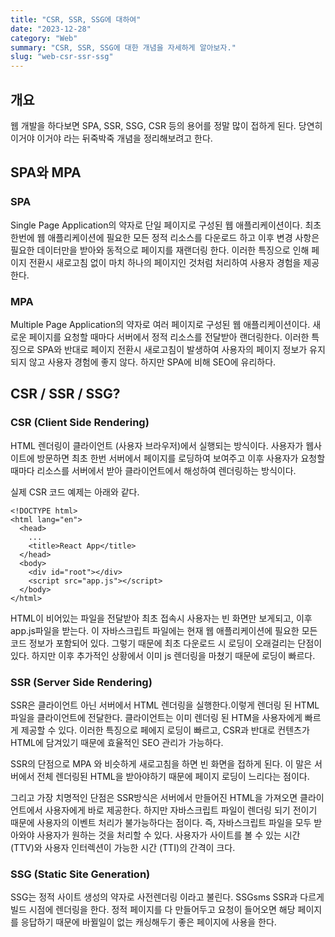 ```yaml
---
title: "CSR, SSR, SSG에 대하여"
date: "2023-12-28"
category: "Web"
summary: "CSR, SSR, SSG에 대한 개념을 자세하게 알아보자."
slug: "web-csr-ssr-ssg"
---
```



## 개요

웹 개발을 하다보면 SPA, SSR, SSG, CSR 등의 용어를 정말 많이 접하게 된다. 당연히 이거야 이거야 라는 뒤죽박죽 개념을 정리해보려고 한다.


## SPA와 MPA

### SPA
Single Page Application의 약자로 단일 페이지로 구성된 웹 애플리케이션이다.
최초 한번에 웹 애플리케이션에 필요한 모든 정적 리소스를 다운로드 하고 이후 변경 사항은 필요한 데이터만을 받아와 동적으로 페이지를 재랜더링 한다.
이러한 특징으로 인해 페이지 전환시 새로고침 없이 마치 하나의 페이지인 것처럼 처리하여 사용자 경험을 제공한다.

### MPA
Multiple Page Application의 약자로 여러 페이지로 구성된 웹 애플리케이션이다. 새로운 페이지를 요청할 때마다 서버에서 정적 리소스를 전달받아 랜더링한다. 
이러한 특징으로 SPA와 반대로 페이지 전환시 새로고침이 발생하여 사용자의 페이지 정보가 유지되지 않고 사용자 경험에 좋지 않다. 하지만 SPA에 비해 SEO에 유리하다.


## CSR / SSR / SSG?

### CSR (Client Side Rendering)
HTML 렌더링이 클라이언트 (사용자 브라우저)에서 실행되는 방식이다. 사용자가 웹사이트에 방문하면 최초 한번 서버에서 페이지를 로딩하여 보여주고 이후 사용자가 요청할 때마다 리소스를 서버에서 받아 클라이언트에서 해성하여 렌더링하는 방식이다. 

실제 CSR 코드 예제는 아래와 같다.

```
<!DOCTYPE html>
<html lang="en">
  <head>
    ...
    <title>React App</title>
  </head>
  <body>
    <div id="root"></div>
   	<script src="app.js"></script>
  </body>
</html>

```

HTML이 비어있는 파일을 전달받아 최초 접속시 사용자는 빈 화면만 보게되고, 이후 app.js파일을 받는다. 이 자바스크립트 파일에는 현재 웹 애플리케이션에 필요한 모든 코드 정보가 포함되어 있다. 그렇기 때문에 최초 다운로드 시 로딩이 오래걸리는 단점이 있다. 하지만 이후 추가적인 상황에서 이미 js 렌더링을 마쳤기 때문에 로딩이 빠르다.


### SSR (Server Side Rendering)
SSR은 클라이언트 아닌 서버에서 HTML 렌더링을 실행한다.이렇게 렌더링 된 HTML 파일을 클라이언트에 전달한다. 클라이언트는 이미 렌더링 된 HTM을 사용자에게 빠르게 제공할 수 있다.
이러한 특징으로 페에지 로딩이 빠르고, CSR과 반대로 컨텐츠가 HTML에 담겨있기 때문에 효율적인 SEO 관리가 가능하다.

SSR의 단점으로 MPA 와 비슷하게 새로고침을 하면 빈 화면을 접하게 된다. 이 말은 서버에서 전체 렌더링된 HTML을 받아야하기 때문에 페이지 로딩이 느리다는 점이다.

그리고 가장 치명적인 단점은 SSR방식은 서버에서 만들어진 HTML을 가져오면 클라이언트에서 사용자에게 바로 제공한다. 하지만 자바스크립트 파일이 렌더링 되기 전이기 때문에 사용자의 이벤트 처리가 불가능하다는 점이다. 즉, 자바스크립트 파일을 모두 받아와야 사용자가 원하는 것을 처리할 수 있다.
사용자가 사이트를 볼 수 있는 시간 (TTV)와 사용자 인터렉션이 가능한 시간 (TTI)의 간격이 크다.

### SSG (Static Site Generation)
SSG는 정적 사이트 생성의 약자로 사전렌더링 이라고 불린다.
SSGsms SSR과 다르게 빌드 시점에 렌더링을 한다. 정적 페이지를 다 만들어두고 요청이 들어오면 해당 페이지를 응답하기 때문에 바뀔일이 없는 캐싱해두기 좋은 페이지에 사용을 한다.
